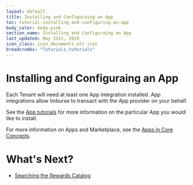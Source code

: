 ```yaml
---
layout: default
title: Installing and Configuraing an App
toc: tutorial-installing-and-configuring-an-app
body_color: body-pink
section_name: Installing and Configuraing an App
last_updated: May 31st, 2019
icon_class: icon_documents_alt icon
breadcrumbs: "Tutorials,tutorials"
---
```

# Installing and Configuraing an App
Each Tenant will need at least one App integration installed. App integrations allow Imburse to transact with the App provider on your behalf.

See the [App tutorials](#/pages/tutorials) for more information on the particular App you would like to install.

For more information on Apps and Marketplace, see the [Apps in Core Concepts](/pages/guides/core-concepts/#apps).

# What's Next?
- [Searching the Rewards Catalog](/pages/tutorials/searching-the-rewards-catalog)





